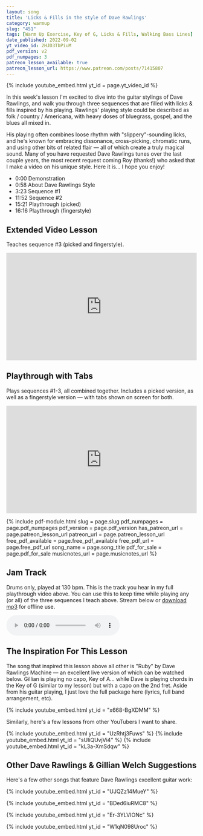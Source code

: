 ```yaml
---
layout: song
title: 'Licks & Fills in the style of Dave Rawlings'
category: warmup
slug: "451"
tags: [Warm Up Exercise, Key of G, Licks & Fills, Walking Bass Lines]
date_published: 2022-09-02
yt_video_id: 2HJD3TbPiuM
pdf_version: v2
pdf_numpages: 3
patreon_lesson_available: true
patreon_lesson_url: https://www.patreon.com/posts/71415807
---
```


{% include youtube_embed.html yt_id = page.yt_video_id %}

In this week's lesson I'm excited to dive into the guitar stylings of Dave Rawlings, and walk you through three sequences that are filled with licks & fills inspired by his playing. Rawlings' playing style could be described as folk / country / Americana, with heavy doses of bluegrass, gospel, and the blues all mixed in.

His playing often combines loose rhythm with "slippery"-sounding licks, and he's known for embracing dissonance, cross-picking, chromatic runs, and using other bits of related flair — all of which create a truly magical sound. Many of you have requested Dave Rawlings tunes over the last couple years, the most recent request coming Roy (thanks!) who asked that I make a video on his unique style. Here it is... I hope you enjoy!

- 0:00 Demonstration
- 0:58 About Dave Rawlings Style
- 3:23 Sequence #1
- 11:52 Sequence #2
- 15:21 Playthrough (picked)
- 16:16 Playthrough (fingerstyle)

## Extended Video Lesson

Teaches sequence #3 (picked and fingerstyle).

<div style="padding:56.25% 0 0 0;position:relative;"><iframe src="https://player.vimeo.com/video/745151279?h=cacab55392&amp;badge=0&amp;autopause=0&amp;player_id=0&amp;app_id=58479" frameborder="0" allow="autoplay; fullscreen; picture-in-picture" allowfullscreen style="position:absolute;top:0;left:0;width:100%;height:100%;" title="451 - part 2 - teaching sequence 3"></iframe></div><script src="https://player.vimeo.com/api/player.js"></script>

## Playthrough with Tabs

Plays sequences #1-3, all combined together. Includes a picked version, as well as a fingerstyle version — with tabs shown on screen for both.

<div style="padding:56.25% 0 0 0;position:relative;"><iframe src="https://player.vimeo.com/video/745151894?h=d6d0395cec&amp;badge=0&amp;autopause=0&amp;player_id=0&amp;app_id=58479" frameborder="0" allow="autoplay; fullscreen; picture-in-picture" allowfullscreen style="position:absolute;top:0;left:0;width:100%;height:100%;" title="451 - part 3 - slow playthrough with tab"></iframe></div><script src="https://player.vimeo.com/api/player.js"></script>


<!-- https://vimeo.com/735466138 -->


{% include pdf-module.html slug = page.slug pdf_numpages = page.pdf_numpages pdf_version = page.pdf_version has_patreon_url = page.patreon_lesson_url patreon_url = page.patreon_lesson_url free_pdf_available = page.free_pdf_available free_pdf_url = page.free_pdf_url song_name = page.song_title pdf_for_sale = page.pdf_for_sale musicnotes_url = page.musicnotes_url %}


## Jam Track

Drums only, played at 130 bpm. This is the track you hear in my full playthrough video above. You can use this to keep time while playing any (or all) of the three sequences I teach above. Stream below or <a href="/audio/451-jam-track-130bpm.mp3" download>download mp3</a> for offline use.

<audio controls>
  <source src="/audio/451-jam-track-130bpm.mp3" type="audio/mpeg">
Your browser does not support the audio element.
</audio>

## The Inspiration For This Lesson

The song that inspired this lesson above all other is "Ruby" by Dave Rawlings Machine — an excellent live version of which can be watched below. Gillian is playing no capo, Key of A... while Dave is playing chords in the Key of G (similar to my lesson) but with a capo on the 2nd fret. Aside from his guitar playing, I just love the full package here (lyrics, full band arrangement, etc).

{% include youtube_embed.html yt_id = "x668-BgXDMM" %}

Similarly, here's a few lessons from other YouTubers I want to share.

{% include youtube_embed.html yt_id = "UzRhtj3Fuws" %}
{% include youtube_embed.html yt_id = "sUliQUvjVi4" %}
{% include youtube_embed.html yt_id = "kL3a-XmSdqw" %}

## Other Dave Rawlings & Gillian Welch Suggestions

Here's a few other songs that feature Dave Rawlings excellent guitar work:

{% include youtube_embed.html yt_id = "UJQZz14MueY" %}
 <!-- the trip -->

{% include youtube_embed.html yt_id = "BDed6iuRMC8" %}
 <!-- ohio -->

{% include youtube_embed.html yt_id = "Er-3YLVIONc" %}
 <!-- to be young -->

{% include youtube_embed.html yt_id = "W1qN098Uroc" %}
 <!-- candy -->
